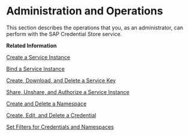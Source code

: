 <!-- loio8e5c2700b6ef4fe29e5031976092eb67 -->

# Administration and Operations

This section describes the operations that you, as an administrator, can perform with the SAP Credential Store service.

**Related Information**  


[Create a Service Instance](create-a-service-instance-dc5f087.md "Create a service instance for SAP Credential Store to enable your Cloud Foundry or Kyma application to consume it.")

[Bind a Service Instance](bind-a-service-instance-0aead0c.md "Bind a SAP Credential Store instance to your Cloud Foundry or Kyma application to enable the automatic delivery of credentials needed to access the service instance from this application.")

[Create, Download, and Delete a Service Key](create-download-and-delete-a-service-key-7502e17.md "To use a service instance from an external application or an application deployed in another space, you need to create a service key.")

[Share, Unshare, and Authorize a Service Instance](share-unshare-and-authorize-a-service-instance-bcd0a59.md "SAP Credential Store service instances can be shared with other spaces and subaccounts. The spaces can be in the same region or in a regular remote region.")

[Create and Delete a Namespace](create-and-delete-a-namespace-401b20c.md "To create and use any kind of credentials, you first need to create a namespace.")

[Create, Edit, and Delete a Credential](create-edit-and-delete-a-credential-2a5423f.md "Create and modify credentials of type password, key, and keyring.")

[Set Filters for Credentials and Namespaces](set-filters-for-credentials-and-namespaces-1f383be.md "Filter your credentials and namespaces by using five different match criteria types.")

